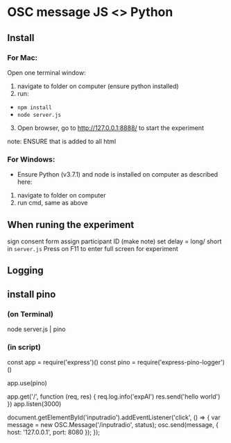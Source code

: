 # OSC message JS <> Python

## Install 
### For Mac:
Open one terminal window:
1. navigate to folder on computer (ensure python installed)
2. run: 
- `npm install`
- `node server.js` 
3. Open browser, go to http://127.0.0.1:8888/ to start the experiment

note: ENSURE that <script src="/js/osc.min.js"></script> is added to all html

### For Windows:
* Ensure Python (v3.7.1) and node is installed on computer as described here: 
1. navigate to folder on computer
2. run cmd, same as above

## When runing the experiment
sign consent form
assign participant ID (make note)
set delay = long/ short in `server.js`
Press on F11 to enter full screen for experiment

## Logging
## install pino
### (on Terminal)
node server.js | pino 
### (in script)
const app = require('express')()
const pino = require('express-pino-logger')()

app.use(pino)

app.get('/', function (req, res) {
req.log.info('expAI')
res.send('hello world')
})
app.listen(3000)

document.getElementById('inputradio').addEventListener('click', () => {
var message = new OSC.Message('/inputradio', status);
osc.send(message, { host: '127.0.0.1', port: 8080 });
});

 


